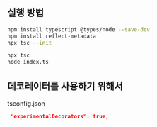 ## 실행 방법

```bash
npm install typescript @types/node --save-dev
npm install reflect-metadata
npx tsc --init

npx tsc
node index.ts
```

## 데코레이터를 사용하기 위해서

tsconfig.json
```json
 "experimentalDecorators": true,
```